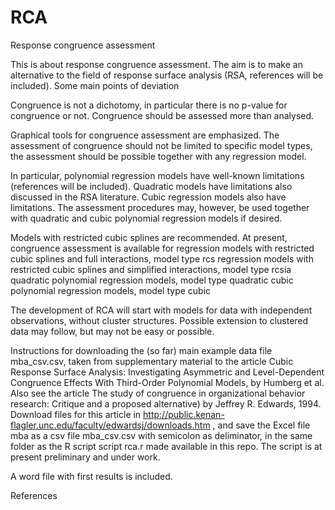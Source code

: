 # RCA
Response congruence assessment

This is about response congruence assessment. The aim is to make an alternative to the field of response surface analysis (RSA, references will be included). Some main points of deviation

Congruence is not a dichotomy, in particular there is no p-value for congruence or not. Congruence should be assessed more than analysed.

Graphical tools for congruence assessment are emphasized.
The assessment of congruence should not be limited to specific model types, the assessment should be possible together with any regression model.

In particular, polynomial regression models have well-known limitations (references will be included). Quadratic models have limitations also discussed in the RSA literature. Cubic regression models also have limitations. The assessment procedures may, however, be used together with quadratic and cubic polynomial regression models if desired. 

Models with restricted cubic splines are recommended. At present, congruence assessment is available for 
regression models with restricted cubic splines and full interactions, model type rcs
regression models with restricted cubic splines and simplified interactions, model type rcsia
quadratic polynomial regression models, model type quadratic
cubic polynomial regression models, model type cubic

The development of RCA will start with models for data with independent observations, without cluster structures. Possible extension to clustered data may follow, but may not be easy or possible.

Instructions for downloading the (so far) main example data file mba_csv.csv, taken from supplementary material to the article Cubic Response Surface Analysis: Investigating Asymmetric and Level-Dependent Congruence Effects With Third-Order Polynomial Models, by Humberg et al. Also see the article The study of congruence in organizational behavior research: Critique and a proposed alternative) by 
Jeffrey R. Edwards, 1994. Download files for this article in http://public.kenan-flagler.unc.edu/faculty/edwardsj/downloads.htm , and save the Excel file mba as a csv file mba_csv.csv with semicolon as deliminator, in the same folder as the R script script rca.r made available in this repo. The script is at present preliminary and under work.

A word file with first results is included.

References


